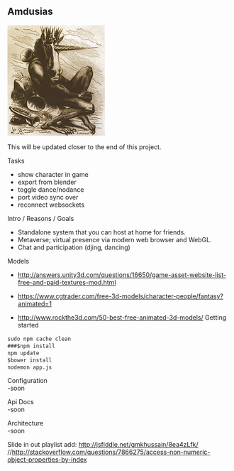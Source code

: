 Amdusias
-------------------------------------------
![Amdusias](public/img/amdusias.jpg?raw=true)

This will be updated closer to the end of this project.

Tasks
- show character in game
- export from blender
- toggle dance/nodance
- port video sync over
- reconnect websockets

Intro / Reasons / Goals
 - Standalone system that you can host at home for friends.
 - Metaverse; virtual presence via modern web browser and WebGL.
 - Chat and participation (djing, dancing)

Models
 - http://answers.unity3d.com/questions/16650/game-asset-website-list-free-and-paid-textures-mod.html

 - https://www.cgtrader.com/free-3d-models/character-people/fantasy?animated=1
 - http://www.rockthe3d.com/50-best-free-animated-3d-models/
Getting started     
```
sudo npm cache clean
###$npm install
npm update
$bower install
nodemon app.js
```

Configuration    
 -soon    

Api Docs    
 -soon     

Architecture     
 -soon   

Slide in out playlist add:
http://jsfiddle.net/gmkhussain/8ea4zLfk/
//http://stackoverflow.com/questions/7866275/access-non-numeric-object-properties-by-index

